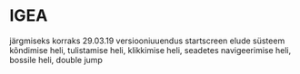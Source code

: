 # IGEA
järgmiseks korraks 29.03.19
versiooniuuendus
startscreen
elude süsteem
kõndimise heli, tulistamise heli, klikkimise heli, seadetes navigeerimise heli, bossile heli, 
double jump



